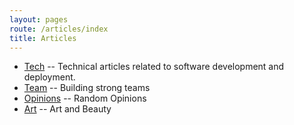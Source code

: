 ```yaml
---
layout: pages
route: /articles/index
title: Articles
---
```


<ul>
    <li><a href="tech">Tech</a> -- Technical articles related to software development and deployment.</li>
    <li><a href="team">Team</a> -- Building strong teams</li>
    <li><a href="opinions">Opinions</a> -- Random Opinions</li>
    <li><a href="art">Art</a> -- Art and Beauty</li>
</ul>
